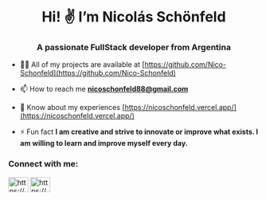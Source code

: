 <h1 align="center">Hi! ✌ I’m Nicolás Schönfeld</h1>
<h3 align="center">A passionate FullStack developer from Argentina</h3>

- 👨‍💻 All of my projects are available at [https://github.com/Nico-Schonfeld](https://github.com/Nico-Schonfeld)

- 📫 How to reach me **nicoschonfeld88@gmail.com**

- 📄 Know about my experiences [https://nicoschonfeld.vercel.app/](https://nicoschonfeld.vercel.app/)

- ⚡ Fun fact **I am creative and strive to innovate or improve what exists. I am willing to learn and improve myself every day.**

<h3 align="left">Connect with me:</h3>
<p align="left">
<a href="https://linkedin.com/in/https://www.linkedin.com/in/nicoschonfeld/" target="blank"><img align="center" src="https://raw.githubusercontent.com/rahuldkjain/github-profile-readme-generator/master/src/images/icons/Social/linked-in-alt.svg" alt="https://www.linkedin.com/in/nicoschonfeld/" height="30" width="40" /></a>
<a href="https://instagram.com/https://www.instagram.com/nicoschonfeld_/" target="blank"><img align="center" src="https://raw.githubusercontent.com/rahuldkjain/github-profile-readme-generator/master/src/images/icons/Social/instagram.svg" alt="https://www.instagram.com/nicoschonfeld_/" height="30" width="40" /></a>
</p>


